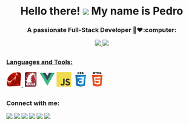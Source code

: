 <h1 align="center">Hello there! <img src="https://i.pinimg.com/originals/23/bd/bb/23bdbb2377322553edd9df0fd4b5d17b.gif" height="50">  My name is Pedro</h1>

<h3 align="center">A passionate Full-Stack Developer 🚀❤:computer:</h3>

<div align="center">
  <a href="https://github.com/PedroPedrassolli">
  <img height="150em" src="https://github-readme-streak-stats.herokuapp.com/?user=PedroPedrassolli&layout=compact&langs_count=7&theme=dracula"/>
  <img height="150em" src="https://github-readme-stats.vercel.app/api/top-langs/?username=PedroPedrassolli&layout=compact&langs_count=10&theme=dracula"/>
</div>

 ##

<h3 align="left">Languages and Tools:</h3>

<p align="left">
	<a href="https://www.ruby-lang.org/en/" target="_blank"><img src="https://raw.githubusercontent.com/devicons/devicon/master/icons/ruby/ruby-original.svg" alt="ruby" width="40" height="40"/> </a>
	<a href="https://rubyonrails.org" target="_blank"><img src="https://raw.githubusercontent.com/devicons/devicon/master/icons/rails/rails-original-wordmark.svg" alt="rails" width="40" height="40"/></a>
	<a href="https://vuejs.org" target="_blank"><img src="https://raw.githubusercontent.com/devicons/devicon/master/icons/vuejs/vuejs-original.svg" alt="vuejs" height="40" width="40" ></a>
	<a href="https://developer.mozilla.org/en-US/docs/Web/JavaScript" target="_blank"><img src="https://raw.githubusercontent.com/devicons/devicon/master/icons/javascript/javascript-original.svg" alt="javascript" width="40" height="40"/></a>
	<a href="https://www.w3schools.com/css/" target="_blank"><img src="https://raw.githubusercontent.com/devicons/devicon/master/icons/css3/css3-original-wordmark.svg" alt="css3" width="40" height="40"/></a>
	<a href="https://www.w3.org/html/" target="_blank"><img src="https://raw.githubusercontent.com/devicons/devicon/master/icons/html5/html5-original-wordmark.svg" alt="html5" width="40" height="40"/></a>
</p>

  ##

<h3 align="left">Connect with me:</h3>

<p align="left">
	<div> 
		<a href="https://www.youtube.com/channel/UChTpvbkOKVPgOpDhqoaWyKw" target="_blank"><img src="https://img.shields.io/badge/YouTube-FF0000?style=for-the-badge&logo=youtube&logoColor=white" target="_blank"></a>
		<a href="https://instagram.com/peroboli" target="_blank"><img src="https://img.shields.io/badge/-Instagram-%23E4405F?style=for-the-badge&logo=instagram&logoColor=white" target="_blank"></a>
		<a href="https://www.twitch.tv/peroboli" target="_blank"><img src="https://img.shields.io/badge/Twitch-9146FF?style=for-the-badge&logo=twitch&logoColor=white" target="_blank"></a>
	  <a href="https://discordapp.com/users/231259534486667264" target="_blank"><img src="https://img.shields.io/badge/Discord-7289DA?style=for-the-badge&logo=discord&logoColor=white" target="_blank"></a> 
		<a href = "mailto:pedropedrassolli@outlook.com"><img src="https://img.shields.io/badge/-Outlook-%23333?style=for-the-badge&logo=microsoft-outlook&logoColor=white" target="_blank"></a>
		<a href="https://www.linkedin.com/in/pedro-pedrassolli-97b636162" target="_blank"><img src="https://img.shields.io/badge/-LinkedIn-%230077B5?style=for-the-badge&logo=linkedin&logoColor=white" target="_blank"></a>
	</div>
</p>